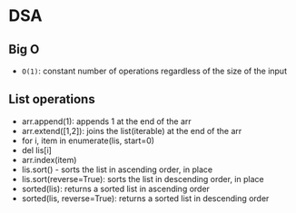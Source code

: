 # DSA
## Big O
- `O(1)`: constant number of operations regardless of the size of the input
## List operations
- arr.append(1): appends 1 at the end of the arr
- arr.extend([1,2]): joins the list(iterable) at the end of the arr
- for i, item in enumerate(lis, start=0)
- del lis[i]
- arr.index(item)
- lis.sort() - sorts the list in ascending order, in place
- lis.sort(reverse=True): sorts the list in descending order, in place
- sorted(lis): returns a sorted list in ascending order
- sorted(lis, reverse=True): returns a sorted list in descending order

